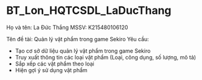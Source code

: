 # BT_Lon_HQTCSDL_LaDucThang
Họ và tên: La Đức Thắng
MSSV: K215480106120

Tên đề tài: Quản lý vật phẩm trong game Sekiro
Yêu cầu:
- Tạo cơ sở dữ liệu quản lý vật phẩm trong game Sekiro
- Truy xuất thông tin các loại vật phẩm (Loại, công dụng, số lượng, mô tả)
- Sắp xếp các vật phẩm theo loại
- Hiện gợi ý sử dụng vật phẩm
